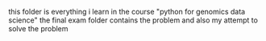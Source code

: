 this folder is everything i learn in the course "python for genomics data science"
the final exam folder contains the problem and also my attempt to solve the problem